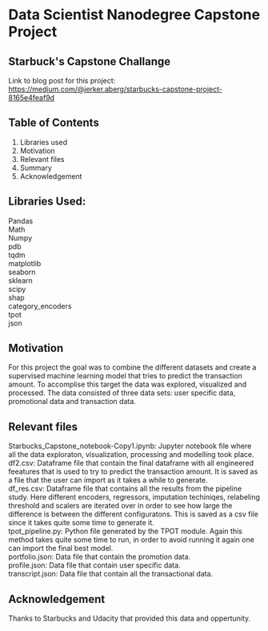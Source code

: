 # Data Scientist Nanodegree Capstone Project
## Starbuck's Capstone Challange

Link to blog post for this project: 
https://medium.com/@jerker.aberg/starbucks-capstone-project-8165e4feaf9d

## Table of Contents
1) Libraries used  
2) Motivation  
3) Relevant files  
4) Summary  
5) Acknowledgement  

## Libraries Used:
Pandas  
Math  
Numpy  
pdb  
tqdm  
matplotlib  
seaborn  
sklearn  
scipy  
shap  
category_encoders  
tpot  
json  

## Motivation
For this project the goal was to combine the different datasets and create a supervised machine learning model that tries to predict the transaction amount. To accomplise this target the data was explored, visualized and processed. The data consisted of three data sets: user specific data, promotional data and transaction data.

## Relevant files
Starbucks_Capstone_notebook-Copy1.ipynb: Jupyter notebook file where all the data exploraton, visualization, processing and modelling took place.  
df2.csv: Dataframe file that contain the final dataframe with all engineered feeatures that is used to try to predict the transaction amount. It is saved as a file that the user can import as it takes a while to generate.  
df_res.csv: Dataframe file that contains all the results from the pipeline study. Here different encoders, regressors, imputation techiniqes, relabeling threshold  and scalers are iterated over in order to see how large the difference is between the different configuratons. This is saved as a csv file since it takes quite some time to generate it.  
tpot_pipeline.py: Python file generated by the TPOT module. Again this method takes quite some time to run, in order to avoid running it again one can import the final best   model.  
portfolio.json: Data file that contain the promotion data.  
profile.json: Data file that contain user specific data.  
transcript.json: Data file that contain all the transactional data.  

## Acknowledgement
Thanks to Starbucks and Udacity that provided this data and oppertunity. 
